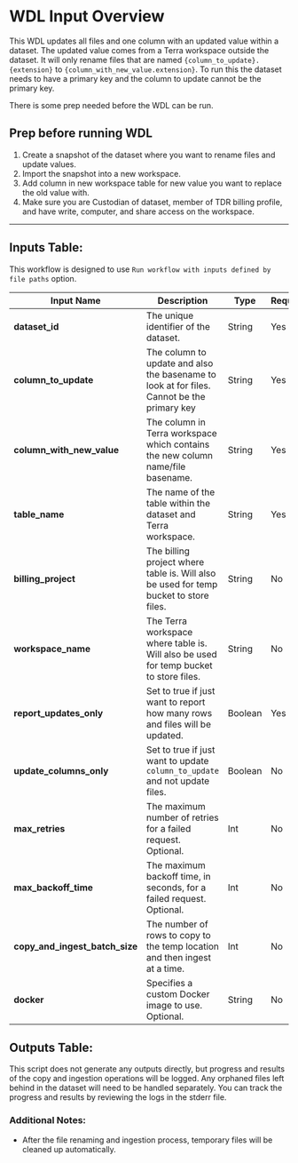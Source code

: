# WDL Input Overview

This WDL updates all files and one column with an updated value within a dataset. The updated value comes from a Terra workspace outside the dataset. It will only rename files that are named `{column_to_update}.{extension}` to `{column_with_new_value.extension}`. To run this the dataset needs to have a primary key and the column to update cannot be the primary key.

There is some prep needed before the WDL can be run.

## Prep before running WDL
1. Create a snapshot of the dataset where you want to rename files and update values.
2. Import the snapshot into a new workspace.
3. Add column in new workspace table for new value you want to replace the old value with.
4. Make sure you are Custodian of dataset, member of TDR billing profile, and have write, computer, and share access on the workspace.
 ---
## Inputs Table:
This workflow is designed to use `Run workflow with inputs defined by file paths` option.

| Input Name                     | Description                                                                                | Type    | Required | Default                                                                                     |
|--------------------------------|--------------------------------------------------------------------------------------------|---------|----------|---------------------------------------------------------------------------------------------|
| **dataset_id**                 | The unique identifier of the dataset.                                                      | String  | Yes      | N/A                                                                                         |
| **column_to_update**           | The column to update and also the basename to look at for files. Cannot be the primary key | String  | Yes      | N/A                                                                                         |
| **column_with_new_value**      | The column in Terra workspace which contains the new column name/file basename.            | String  | Yes      | N/A                                                                                         |
| **table_name**                 | The name of the table within the dataset and Terra workspace.                              | String  | Yes      | N/A                                                                                         |
| **billing_project**            | The billing project where table is. Will also be used for temp bucket to store files.      | String  | No       | N/A                                                                                         |
| **workspace_name**             | The Terra workspace where table is. Will also be used for temp bucket to store files.      | String  | No       | N/A                                                                                         |
| **report_updates_only**        | Set to true if just want to report how many rows and files will be updated.                | Boolean | Yes      | N/A                                                                                         |
| **update_columns_only**        | Set to true if just want to update `column_to_update` and not update files.                | Boolean | No       | false                                                                                       |
| **max_retries**                | The maximum number of retries for a failed request. Optional.                              | Int     | No       | 5                                                                                           |
| **max_backoff_time**           | The maximum backoff time, in seconds, for a failed request. Optional.                      | Int     | No       | 300                                                                                         |
| **copy_and_ingest_batch_size** | The number of rows to copy to the temp location and then ingest at a time.                 | Int     | No       | 500                                                                                         |
| **docker**                     | Specifies a custom Docker image to use. Optional.                                          | String  | No       | us-central1-docker.pkg.dev/operations-portal-427515/ops-toolbox/ops_terra_utils_slim:latest |

## Outputs Table:
This script does not generate any outputs directly, but progress and results of the copy and ingestion operations will be logged. Any orphaned files left behind in the dataset will need to be handled separately. You can track the progress and results by reviewing the logs in the stderr file.

### Additional Notes:
- After the file renaming and ingestion process, temporary files will be cleaned up automatically.
